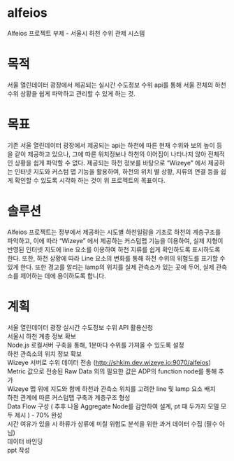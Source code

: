 # alfeios

Alfeios 프로젝트
부제 - 서울시 하천 수위 관제 시스템

# 목적
서울 열린데이터 광장에서 제공되는 실시간 수도정보 수위 api를 통해 서울 전체의 하천 수위 상황을 쉽게 파악하고 관리할 수 있게 하는 것.

# 목표
기존 서울 열린데이터 광장에서 제공되는 api는 하천에 따른 현재 수위와 보의 높이 등을 같이 제공하고 있으나, 그에 따른 위치정보나 하천의 이어짐이 나타나지 않아 전체적인 상황을 쉽게 파악할 수 없다. 제공되는 하천 정보를 바탕으로 “Wizeye” 에서 제공하는 인터넷 지도와 커스텀 맵 기능을 활용하여, 하천의 위치 별 상황, 지류의 연결 등을 쉽게 확인할 수 있도록 시각화 하는 것이 위 프로젝트의 목표이다.

# 솔루션
Alfeios 프로젝트는 정부에서 제공하는 시도별 하천일람을 기초로 하천의 계층구조를 파악하고, 이에 따라 “Wizeye” 에서 제공하는 커스텀맵 기능을 이용하여, 실제 지형이 반영된 인터넷 지도에 line 요소를 이용하여 하천 지류를 쉽게 확인하도록 표시하도록 한다.  또한, 하천 상황에 따라 Line 요소의  변화를 통해 하천 수위의 위험도를 표기할 수 있게 한다. 또한 경고를 알리는 lamp의 위치를 실제 관측소가 있는 곳에 두어, 실제 관측소를 제어하는 데에 용이하도록 합니다.

# 계획
서울 열린데이터 광장 실시간 수도정보 수위 API 활용신청<br>
서울시 하천 계층 정보 확보<br>
Node.js 로컬서버 구축을 통해, 1분마다 수위를 가져올 수 있도록 설정<br>
하천 관측소의 위치 정보 확보<br>
Wizeye 서버로 수위 데이터 전송 (http://shkim.dev.wizeye.io:9070/alfeios)<br>
Metric 값으로 전송된 Raw Data 외의 필요한 값은 ADP의 function node를 통해 추가<br>
Wizeye 맵 위에 지도와 함께 하천과 관측소 위치를 고려한 line 및 lamp 요소 배치<br>
하천 관계에 따른 커스텀맵 구축과 계층구조 형성<br>
Data Flow 구성 ( 추후 나올 Aggregate Node를 감안하여 설계, pt 때 두가지 모델 모두 제시 ) - 70% 완성<br>
시간 여유가 있을 시 하류가 상류에 미칠 위험도 분석을 위한 과거 데이터 수집 (필수 아님)<br>
데이터 바인딩<br>
ppt 작성<br>
